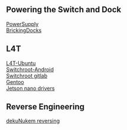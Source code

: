 ## Powering the Switch and Dock

[PowerSupply](https://switchchargers.com/power-banks/) \
[BrickingDocks](https://switchchargers.com/bricking-faq/)

## L4T

[L4T-Ubuntu](https://gbatemp.net/threads/l4t-ubuntu-a-fully-featured-linux-on-your-switch.537301/) \
[Switchroot-Android](https://forum.xda-developers.com/nintendo-switch/nintendo-switch-news-guides-discussion--development/discussion-switchroot-android-port-t3940898) \
[Switchroot gitlab](https://gitlab.com/switchroot) \
[Gentoo](https://gitlab.com/bell07/gentoo-switch_overlay) \
[Jetson nano drivers](https://developer.nvidia.com/embedded/linux-tegra)

## Reverse Engineering

[dekuNukem reversing](https://github.com/dekuNukem/Nintendo_Switch_Reverse_Engineering)
